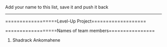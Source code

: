 Add your name to this list, save it and push it back
____________________________________________________

==================Level-Up Project===================

==================Names of team members================

1. Shadrack Ankomahene
